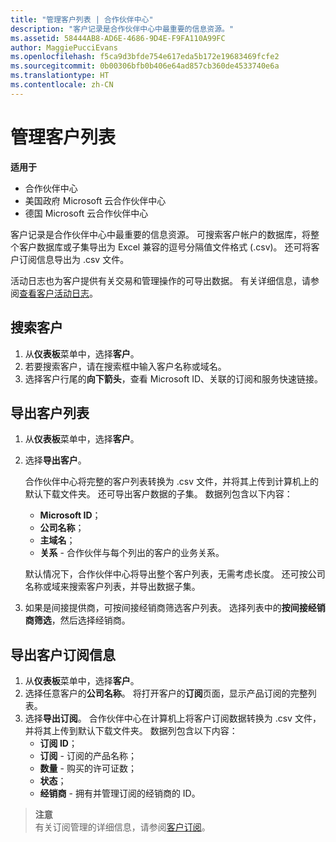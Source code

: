 ```yaml
---
title: "管理客户列表 | 合作伙伴中心"
description: "客户记录是合作伙伴中心中最重要的信息资源。"
ms.assetid: 58444AB8-AD6E-4686-9D4E-F9FA110A99FC
author: MaggiePucciEvans
ms.openlocfilehash: f5ca9d3bfde754e617eda5b172e19683469fcfe2
ms.sourcegitcommit: 0b00306bfb0b406e64ad857cb360de4533740e6a
ms.translationtype: HT
ms.contentlocale: zh-CN
---
```

# <a name="manage-your-customer-list"></a>管理客户列表

**适用于**

-  合作伙伴中心
-  美国政府 Microsoft 云合作伙伴中心
-  德国 Microsoft 云合作伙伴中心

客户记录是合作伙伴中心中最重要的信息资源。 可搜索客户帐户的数据库，将整个客户数据库或子集导出为 Excel 兼容的逗号分隔值文件格式 (.csv)。 还可将客户订阅信息导出为 .csv 文件。

活动日志也为客户提供有关交易和管理操作的可导出数据。 有关详细信息，请参阅[查看客户活动日志](activity-logs.md)。


## <a name="search-for-a-customer"></a>搜索客户

1.  从**仪表板**菜单中，选择**客户**。
2.  若要搜索客户，请在搜索框中输入客户名称或域名。
3.  选择客户行尾的**向下箭头**，查看 Microsoft ID、关联的订阅和服务快速链接。


## <a name="export-your-customer-list"></a>导出客户列表

1.  从**仪表板**菜单中，选择**客户**。
2.  选择**导出客户**。

    合作伙伴中心将完整的客户列表转换为 .csv 文件，并将其上传到计算机上的默认下载文件夹。 还可导出客户数据的子集。 数据列包含以下内容：

    -   **Microsoft ID**；
    -   **公司名称**；
    -   **主域名**；
    -   **关系** - 合作伙伴与每个列出的客户的业务关系。

    默认情况下，合作伙伴中心将导出整个客户列表，无需考虑长度。 还可按公司名称或域来搜索客户列表，并导出数据子集。

3.  如果是间接提供商，可按间接经销商筛选客户列表。 选择列表中的**按间接经销商筛选**，然后选择经销商。


## <a name="export-customer-subscription-information"></a>导出客户订阅信息

1.  从**仪表板**菜单中，选择**客户**。
2.  选择任意客户的**公司名称**。 将打开客户的**订阅**页面，显示产品订阅的完整列表。
3.  选择**导出订阅**。 合作伙伴中心在计算机上将客户订阅数据转换为 .csv 文件，并将其上传到默认下载文件夹。 数据列包含以下内容：
    -   **订阅 ID**；
    -   **订阅** - 订阅的产品名称；
    -   **数量** - 购买的许可证数；
    -   **状态**；
    -   **经销商** - 拥有并管理订阅的经销商的 ID。

>**注意**<br>
有关订阅管理的详细信息，请参阅[客户订阅](customer-subscriptions.md)。

     

 

 



